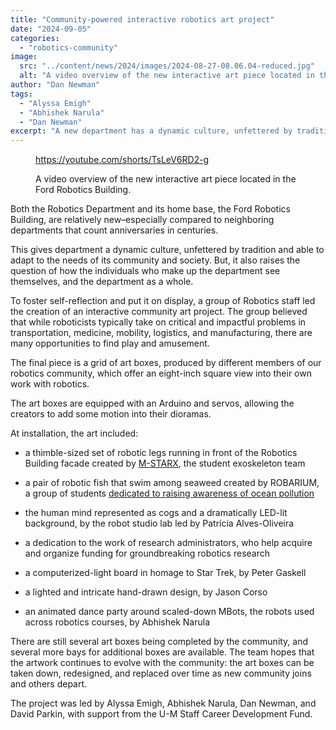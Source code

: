 ```yaml
---
title: "Community-powered interactive robotics art project"
date: "2024-09-05"
categories: 
  - "robotics-community"
image: 
  src: "../content/news/2024/images/2024-08-27-08.06.04-reduced.jpg"
  alt: "A video overview of the new interactive art piece located in the Ford Robotics Building."
author: "Dan Newman"
tags:
  - "Alyssa Emigh"
  - "Abhishek Narula"
  - "Dan Newman"
excerpt: "A new department has a dynamic culture, unfettered by tradition and able to adapt to the needs of its community and society. But, it also raises the question of how the individuals who make up the department see themselves, and the department as a whole."
---
```


<figure>

https://youtube.com/shorts/TsLeV6RD2-g

<figcaption>

A video overview of the new interactive art piece located in the Ford Robotics Building.

</figcaption>



</figure>

Both the Robotics Department and its home base, the Ford Robotics Building, are relatively new–especially compared to neighboring departments that count anniversaries in centuries.

This gives department a dynamic culture, unfettered by tradition and able to adapt to the needs of its community and society. But, it also raises the question of how the individuals who make up the department see themselves, and the department as a whole.

<!--more-->

To foster self-reflection and put it on display, a group of Robotics staff led the creation of an interactive community art project. The group believed that while roboticists typically take on critical and impactful problems in transportation, medicine, mobility, logistics, and manufacturing, there are many opportunities to find play and amusement.

The final piece is a grid of art boxes, produced by different members of our robotics community, which offer an eight-inch square view into their own work with robotics.

The art boxes are equipped with an Arduino and servos, allowing the creators to add some motion into their dioramas.

At installation, the art included:

- a thimble-sized set of robotic legs running in front of the Robotics Building facade created by [M-STARX](https://starx.engin.umich.edu), the student exoskeleton team

- a pair of robotic fish that swim among seaweed created by ROBARIUM, a group of students [dedicated to raising awareness of ocean pollution](https://robotics.umich.edu/2024/autonomous-aquarium-robotic-fish-swim-for-social-impact/)

- the human mind represented as cogs and a dramatically LED-lit background, by the robot studio lab led by Patrícia Alves-Oliveira

- a dedication to the work of research administrators, who help acquire and organize funding for groundbreaking robotics research

- a computerized-light board in homage to Star Trek, by Peter Gaskell

- a lighted and intricate hand-drawn design, by Jason Corso

- an animated dance party around scaled-down MBots, the robots used across robotics courses, by Abhishek Narula

There are still several art boxes being completed by the community, and several more bays for additional boxes are available. The team hopes that the artwork continues to evolve with the community: the art boxes can be taken down, redesigned, and replaced over time as new community joins and others depart.

The project was led by Alyssa Emigh, Abhishek Narula, Dan Newman, and David Parkin, with support from the U-M Staff Career Development Fund.
